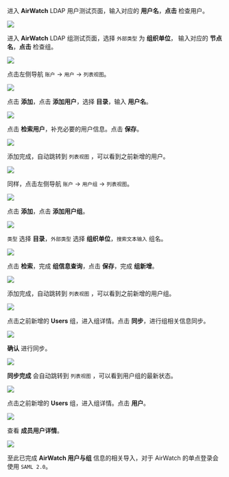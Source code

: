<IntegrationDetailCard :title="`使用 ${$localeConfig.brandName} 导入用户及组到 AirWatch`">

进入 **AirWatch** LDAP 用户测试页面，输入对应的 **用户名**，**点击** 检查用户。

<img src="../../images/integration/ldap-airwatch/3-1.png" class="md-img-padding" />

进入 **AirWatch** LDAP 组测试页面，选择 `外部类型` 为 **组织单位**， 输入对应的 **节点名**，**点击** 检查组。

<img src="../../images/integration/ldap-airwatch/3-2.png" class="md-img-padding" />

点击左侧导航 `账户` -> `用户` -> `列表视图`。

<img src="../../images/integration/ldap-airwatch/3-3.png" class="md-img-padding" />

点击 **添加**，点击 **添加用户**，选择 **目录**，输入 **用户名**。

<img src="../../images/integration/ldap-airwatch/3-5.png" class="md-img-padding" />

点击 **检索用户**，补充必要的用户信息。点击 **保存**。

<img src="../../images/integration/ldap-airwatch/3-6.png" class="md-img-padding" />

添加完成，自动跳转到 `列表视图` ，可以看到之前新增的用户。

<img src="../../images/integration/ldap-airwatch/3-7.png" class="md-img-padding" />

同样，点击左侧导航 `账户` -> `用户组` -> `列表视图`。

<img src="../../images/integration/ldap-airwatch/3-4.png" class="md-img-padding" />

点击 **添加**，点击 **添加用户组**。

<img src="../../images/integration/ldap-airwatch/3-8.png" class="md-img-padding" />

`类型` 选择 **目录**，`外部类型` 选择 **组织单位**，`搜索文本输入` 组名。

<img src="../../images/integration/ldap-airwatch/3-9.png" class="md-img-padding" />

点击 **检索**，完成 **组信息查询**，点击 **保存**，完成 **组新增**。

<img src="../../images/integration/ldap-airwatch/3-10.png" class="md-img-padding" />

添加完成，自动跳转到 `列表视图` ，可以看到之前新增的用户组。

<img src="../../images/integration/ldap-airwatch/3-11.png" class="md-img-padding" />

点击之前新增的 **Users** 组，进入组详情。点击 **同步**，进行组相关信息同步。

<img src="../../images/integration/ldap-airwatch/3-12.png" class="md-img-padding" />

**确认** 进行同步。

<img src="../../images/integration/ldap-airwatch/3-13.png" class="md-img-padding" />

**同步完成** 会自动跳转到 `列表视图` ，可以看到用户组的最新状态。

<img src="../../images/integration/ldap-airwatch/3-14.png" class="md-img-padding" />

点击之前新增的 **Users** 组，进入组详情。点击 **用户**。

<img src="../../images/integration/ldap-airwatch/3-15.png" class="md-img-padding" />

查看 **成员用户详情**。

<img src="../../images/integration/ldap-airwatch/3-16.png" class="md-img-padding" />

至此已完成 **AirWatch 用户与组** 信息的相关导入，对于 AirWatch 的单点登录会使用 `SAML 2.0`。

</IntegrationDetailCard>
